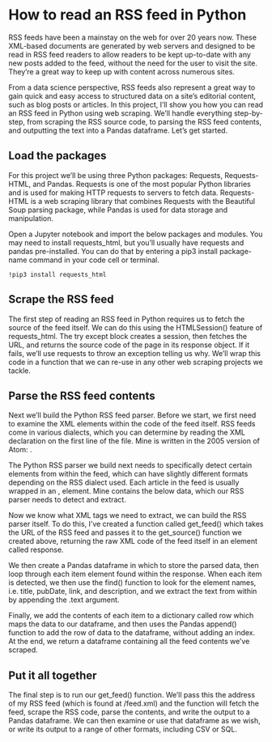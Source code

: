 # How to read an RSS feed in Python

RSS feeds have been a mainstay on the web for over 20 years now. These XML-based documents are generated by web servers and designed to be read in RSS feed readers to allow readers to be kept up-to-date with any new posts added to the feed, without the need for the user to visit the site. They’re a great way to keep up with content across numerous sites.

From a data science perspective, RSS feeds also represent a great way to gain quick and easy access to structured data on a site’s editorial content, such as blog posts or articles. In this project, I’ll show you how you can read an RSS feed in Python using web scraping. We’ll handle everything step-by-step, from scraping the RSS source code, to parsing the RSS feed contents, and outputting the text into a Pandas dataframe. Let’s get started.

## Load the packages

For this project we’ll be using three Python packages: Requests, Requests-HTML, and Pandas. Requests is one of the most popular Python libraries and is used for making HTTP requests to servers to fetch data. Requests-HTML is a web scraping library that combines Requests with the Beautiful Soup parsing package, while Pandas is used for data storage and manipulation.

Open a Jupyter notebook and import the below packages and modules. You may need to install requests_html, but you’ll usually have requests and pandas pre-installed. You can do that by entering a pip3 install package-name command in your code cell or terminal.

`!pip3 install requests_html`

## Scrape the RSS feed

The first step of reading an RSS feed in Python requires us to fetch the source of the feed itself. We can do this using the HTMLSession() feature of requests_html. The try except block creates a session, then fetches the URL, and returns the source code of the page in its response object. If it fails, we’ll use requests to throw an exception telling us why. We’ll wrap this code in a function that we can re-use in any other web scraping projects we tackle.

## Parse the RSS feed contents

Next we’ll build the Python RSS feed parser. Before we start, we first need to examine the XML elements within the code of the feed itself. RSS feeds come in various dialects, which you can determine by reading the XML declaration on the first line of the file. Mine is written in the 2005 version of Atom: <rss xmlns:atom="http://www.w3.org/2005/Atom" version="2.0">.

The Python RSS parser we build next needs to specifically detect certain elements from within the feed, which can have slightly different formats depending on the RSS dialect used. Each article in the feed is usually wrapped in an ,<item> element. Mine contains the below data, which our RSS parser needs to detect and extract.

Now we know what XML tags we need to extract, we can build the RSS parser itself. To do this, I’ve created a function called get_feed() which takes the URL of the RSS feed and passes it to the get_source() function we created above, returning the raw XML code of the feed itself in an element called response.

We then create a Pandas dataframe in which to store the parsed data, then loop through each item element found within the response. When each item is detected, we then use the find() function to look for the element names, i.e. title, pubDate, link, and description, and we extract the text from within by appending the .text argument.

Finally, we add the contents of each item to a dictionary called row which maps the data to our dataframe, and then uses the Pandas append() function to add the row of data to the dataframe, without adding an index. At the end, we return a dataframe containing all the feed contents we’ve scraped.

## Put it all together

The final step is to run our get_feed() function. We’ll pass this the address of my RSS feed (which is found at /feed.xml) and the function will fetch the feed, scrape the RSS code, parse the contents, and write the output to a Pandas dataframe. We can then examine or use that dataframe as we wish, or write its output to a range of other formats, including CSV or SQL.
